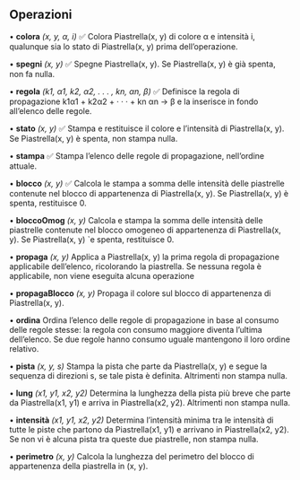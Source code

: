 ## Operazioni

• **colora** *(x, y, α, i)* ✅
Colora Piastrella(x, y) di colore α e intensità i, qualunque sia lo stato di Piastrella(x, y) prima dell’operazione. 

• **spegni** *(x, y)* ✅
Spegne Piastrella(x, y). Se Piastrella(x, y) è già spenta, non fa nulla.

• **regola** *(k1, α1, k2, α2, . . . , kn, αn, β)* ✅
Definisce la regola di propagazione k1α1 + k2α2 + · · · + kn αn → β e la inserisce in fondo all’elenco delle regole.

• **stato** *(x, y)* ✅
Stampa e restituisce il colore e l’intensità di Piastrella(x, y). Se Piastrella(x, y) è spenta, non stampa nulla.

• **stampa** ✅
Stampa l’elenco delle regole di propagazione, nell’ordine attuale.

• **blocco** *(x, y)* ✅
Calcola le stampa a somma delle intensità delle piastrelle contenute nel blocco di appartenenza di Piastrella(x, y). Se Piastrella(x, y) è spenta, restituisce 0.

• **bloccoOmog** *(x, y)*
Calcola e stampa la somma delle intensità delle piastrelle contenute nel blocco omogeneo di appartenenza di Piastrella(x, y). Se Piastrella(x, y) `e spenta, restituisce 0.

• **propaga** *(x, y)*
Applica a Piastrella(x, y) la prima regola di propagazione applicabile dell’elenco, ricolorando la piastrella. Se nessuna regola è applicabile, non viene eseguita alcuna operazione

• **propagaBlocco** *(x, y)*
Propaga il colore sul blocco di appartenenza di Piastrella(x, y).

• **ordina**
Ordina l’elenco delle regole di propagazione in base al consumo delle regole stesse: la regola con consumo maggiore diventa l’ultima dell’elenco. Se due regole hanno consumo uguale mantengono il loro ordine relativo.

• **pista** *(x, y, s)*
Stampa la pista che parte da Piastrella(x, y) e segue la sequenza di direzioni s, se tale pista è definita. Altrimenti non stampa nulla.

• **lung** *(x1, y1, x2, y2)*
Determina la lunghezza della pista più breve che parte da Piastrella(x1, y1) e arriva in Piastrella(x2, y2). Altrimenti non stampa nulla.

• **intensità** *(x1, y1, x2, y2)*
Determina l’intensità minima tra le intensità di tutte le piste che partono da Piastrella(x1, y1) e arrivano in Piastrella(x2, y2). Se non vi è alcuna pista tra queste due piastrelle, non stampa nulla.

• **perimetro** *(x, y)*
Calcola la lunghezza del perimetro del blocco di appartenenza della piastrella in (x, y).